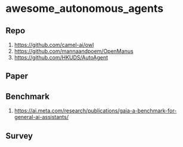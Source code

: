 # awesome_autonomous_agents


## Repo
1. https://github.com/camel-ai/owl
2. https://github.com/mannaandpoem/OpenManus
3. https://github.com/HKUDS/AutoAgent

## Paper


## Benchmark
1. https://ai.meta.com/research/publications/gaia-a-benchmark-for-general-ai-assistants/

## Survey
